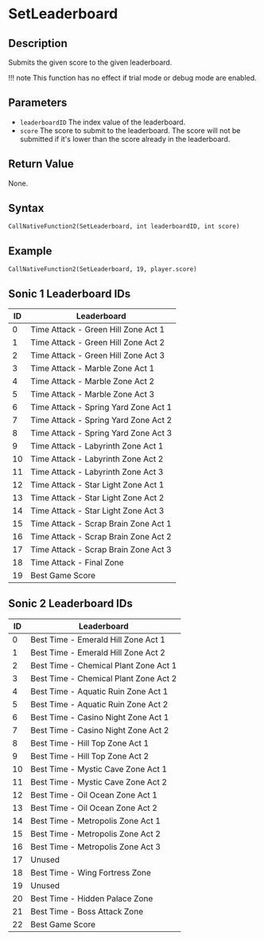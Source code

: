 # SetLeaderboard

## Description
Submits the given score to the given leaderboard.

!!! note
    This function has no effect if trial mode or debug mode are enabled.

## Parameters
- `leaderboardID`
The index value of the leaderboard.
- `score`
The score to submit to the leaderboard. The score will not be submitted if it's lower than the score already in the leaderboard.

## Return Value
None.

## Syntax
```
CallNativeFunction2(SetLeaderboard, int leaderboardID, int score)
```

## Example
```
CallNativeFunction2(SetLeaderboard, 19, player.score)
```

## Sonic 1 Leaderboard IDs
| ID | Leaderboard                          |
| -- | ------------------------------------ |
| 0  | Time Attack - Green Hill Zone Act 1  |
| 1  | Time Attack - Green Hill Zone Act 2  |
| 2  | Time Attack - Green Hill Zone Act 3  |
| 3  | Time Attack - Marble Zone Act 1      |
| 4  | Time Attack - Marble Zone Act 2      |
| 5  | Time Attack - Marble Zone Act 3      |
| 6  | Time Attack - Spring Yard Zone Act 1 |
| 7  | Time Attack - Spring Yard Zone Act 2 |
| 8  | Time Attack - Spring Yard Zone Act 3 |
| 9  | Time Attack - Labyrinth Zone Act 1   |
| 10 | Time Attack - Labyrinth Zone Act 2   |
| 11 | Time Attack - Labyrinth Zone Act 3   |
| 12 | Time Attack - Star Light Zone Act 1  |
| 13 | Time Attack - Star Light Zone Act 2  |
| 14 | Time Attack - Star Light Zone Act 3  |
| 15 | Time Attack - Scrap Brain Zone Act 1 |
| 16 | Time Attack - Scrap Brain Zone Act 2 |
| 17 | Time Attack - Scrap Brain Zone Act 3 |
| 18 | Time Attack - Final Zone             |
| 19 | Best Game Score                      |

## Sonic 2 Leaderboard IDs
| ID | Leaderboard                           |
| -- | ------------------------------------- |
| 0  | Best Time - Emerald Hill Zone Act 1   |
| 1  | Best Time - Emerald Hill Zone Act 2   |
| 2  | Best Time - Chemical Plant Zone Act 1 |
| 3  | Best Time - Chemical Plant Zone Act 2 |
| 4  | Best Time - Aquatic Ruin Zone Act 1   |
| 5  | Best Time - Aquatic Ruin Zone Act 2   |
| 6  | Best Time - Casino Night Zone Act 1   |
| 7  | Best Time - Casino Night Zone Act 2   |
| 8  | Best Time - Hill Top Zone Act 1       |
| 9  | Best Time - Hill Top Zone Act 2       |
| 10 | Best Time - Mystic Cave Zone Act 1    |
| 11 | Best Time - Mystic Cave Zone Act 2    |
| 12 | Best Time - Oil Ocean Zone Act 1      |
| 13 | Best Time - Oil Ocean Zone Act 2      |
| 14 | Best Time - Metropolis Zone Act 1     |
| 15 | Best Time - Metropolis Zone Act 2     |
| 16 | Best Time - Metropolis Zone Act 3     |
| 17 | Unused                                |
| 18 | Best Time - Wing Fortress Zone        |
| 19 | Unused                                |
| 20 | Best Time - Hidden Palace Zone        |
| 21 | Best Time - Boss Attack Zone          |
| 22 | Best Game Score                       |